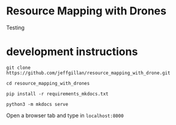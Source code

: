 # Resource Mapping with Drones
Testing

# development instructions
```
git clone https://github.com/jeffgillan/resource_mapping_with_drone.git

cd resource_mapping_with_drones

pip install -r requirements_mkdocs.txt

python3 -m mkdocs serve 
```
Open a browser tab and type in `localhost:8000`
